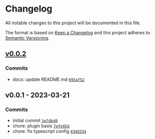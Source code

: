 # Changelog

All notable changes to this project will be documented in this file.

The format is based on [Keep a Changelog](https://keepachangelog.com/en/1.0.0/)
and this project adheres to [Semantic Versioning](https://semver.org/spec/v2.0.0.html).

## [v0.0.2](https://github.com/noeGnh/pinia-persistedstate-plugin/compare/v0.0.1...v0.0.2)

### Commits

- docs: update README.md [`693af52`](https://github.com/noeGnh/pinia-persistedstate-plugin/commit/693af527f87c615a122ec4b5c7aadbf6a0ee30f0)

## v0.0.1 - 2023-03-21

### Commits

- Initial commit [`1e7db40`](https://github.com/noeGnh/pinia-persistedstate-plugin/commit/1e7db40f8f311020e4a8ece5950466aef772ffc4)
- chore: plugin basis [`7efe45d`](https://github.com/noeGnh/pinia-persistedstate-plugin/commit/7efe45d30250d0e79b43ab57a1b115635e69ff3e)
- chore: fix typescript config [`43dd334`](https://github.com/noeGnh/pinia-persistedstate-plugin/commit/43dd3341b70e3abb939fea191e28eb49b7ae9d33)

